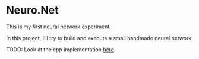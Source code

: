 # Neuro.Net

This is my first neural network experiment.

In this project, I'll try to build and execute a small handmade neural network.

TODO: Look at the cpp implementation [here](https://www.codeproject.com/Articles/5292985/Artificial-Neural-Network-Cplusplus-Class).
